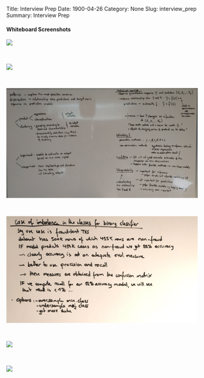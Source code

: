 Title: Interview Prep
Date: 1900-04-26
Category: None
Slug: interview_prep
Summary: Interview Prep

#### Whiteboard Screenshots

![](img/whiteboard_interview_competency_areas.png)

<br>

![](img/whiteboard_confusion_matrix.png)

<br>

![](img/whiteboard_statistical_learning_prediction_inference.png)

<br>

![](img/whiteboard_unbalanced_classes_v2.png)

<br>

![](img/whiteboard_bias_and_variance.png)

<br>

![](img/whiteboard_bootstrap_x-validation.png)

<br>

